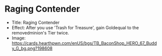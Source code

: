 # Raging Contender
- Title:  Raging Contender
- Effect:  After you use 'Trash for Treasure', gain Goldequal to the removedminion's Tier twice.
- Image:  https://cards.hearthpwn.com/enUS/bgs/TB_BaconShop_HERO_67_Buddy_G_bg.png?198608
